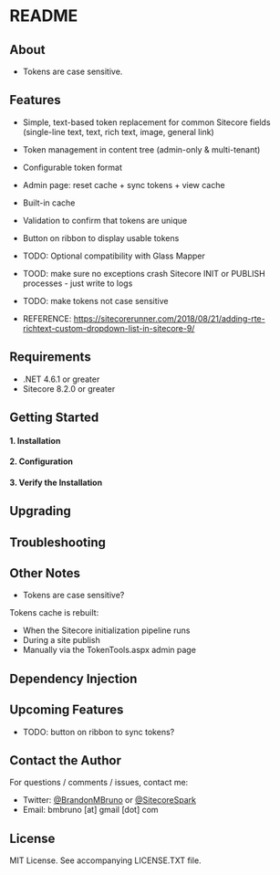 # README #



## About

* Tokens are case sensitive.

## Features

* Simple, text-based token replacement for common Sitecore fields (single-line text, text, rich text, image, general link)
* Token management in content tree (admin-only & multi-tenant)
* Configurable token format
* Admin page: reset cache + sync tokens + view cache
* Built-in cache
* Validation to confirm that tokens are unique
* Button on ribbon to display usable tokens
* TODO: Optional compatibility with Glass Mapper

* TOOD: make sure no exceptions crash Sitecore INIT or PUBLISH processes - just write to logs
* TODO: make tokens not case sensitive

* REFERENCE: https://sitecorerunner.com/2018/08/21/adding-rte-richtext-custom-dropdown-list-in-sitecore-9/

## Requirements

* .NET 4.6.1 or greater
* Sitecore 8.2.0 or greater

## Getting Started

#### 1. Installation ####

#### 2. Configuration ####

#### 3. Verify the Installation ####

## Upgrading

## Troubleshooting 

## Other Notes

* Tokens are case sensitive?

Tokens cache is rebuilt:

 * When the Sitecore initialization pipeline runs
 * During a site publish
 * Manually via the TokenTools.aspx admin page

## Dependency Injection
  
## Upcoming Features

* TODO: button on ribbon to sync tokens?

## Contact the Author

For questions / comments / issues, contact me:
* Twitter: [@BrandonMBruno](https://www.twitter.com/BrandonMBruno) or [@SitecoreSpark](https://www.twitter.com/SitecoreSpark)
* Email: bmbruno [at] gmail [dot] com
 
## License

MIT License. See accompanying LICENSE.TXT file.